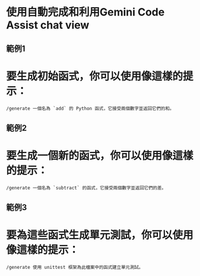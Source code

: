 # 使用自動完成和利用Gemini Code Assist chat view

## 範例1
# 要生成初始函式，你可以使用像這樣的提示：

```
/generate 一個名為 `add` 的 Python 函式，它接受兩個數字並返回它們的和。
```

## 範例2
# 要生成一個新的函式，你可以使用像這樣的提示：

```
/generate 一個名為 `subtract` 的函式，它接受兩個數字並返回它們的差。
```


## 範例3
# 要為這些函式生成單元測試，你可以使用像這樣的提示：

```
/generate 使用 unittest 框架為此檔案中的函式建立單元測試。
```


